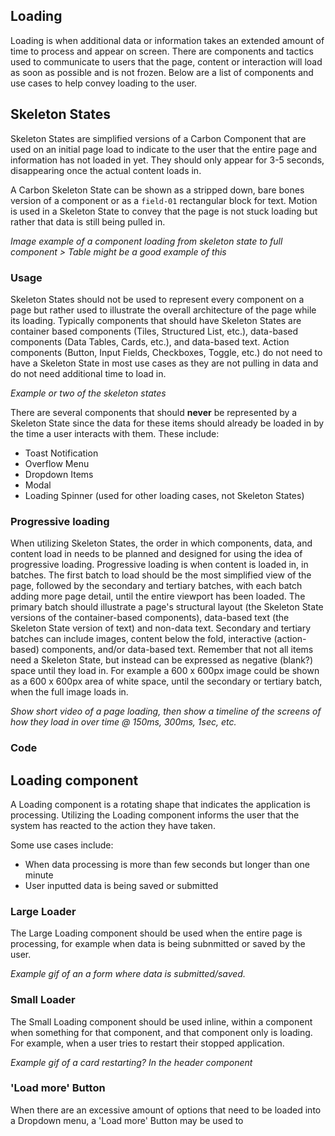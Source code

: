 ## Loading

Loading is when additional data or information takes an extended amount of time to process and appear on screen. There are components and tactics used to communicate to users that the page, content or interaction will load as soon as possible and is not frozen. Below are a list of components and use cases to help convey loading to the user.


## Skeleton States

Skeleton States are simplified versions of a Carbon Component that are used on an initial page load to indicate to the user that the entire page and information has not loaded in yet. They should only appear for 3-5 seconds, disappearing once the actual content loads in.

A Carbon Skeleton State can be shown as a stripped down, bare bones version of a component or as a `field-01` rectangular block for text. Motion is used in a Skeleton State to convey that the page is not stuck loading but rather that data is still being pulled in.

*Image example of a component loading from skeleton state to full component > Table might be a good example of this*


### Usage
Skeleton States should not be used to represent every component on a page but rather used to illustrate the overall architecture of the page while its loading. Typically components that should have Skeleton States are container based components (Tiles, Structured List, etc.), data-based components (Data Tables, Cards, etc.), and data-based text. Action components (Button, Input Fields, Checkboxes, Toggle, etc.) do not need to have a Skeleton State in most use cases as they are not pulling in data and do not need additional time to load in.  

*Example or two of the skeleton states*

There are several components that should **never** be represented by a Skeleton State since the data for these items should already be loaded in by the time a user interacts with them. These include:

- Toast Notification
- Overflow Menu
- Dropdown Items
- Modal
- Loading Spinner (used for other loading cases, not Skeleton States)


### Progressive loading

When utilizing Skeleton States, the order in which components, data, and content load in needs to be planned and designed for using the idea of progressive loading. Progressive loading is when content is loaded in, in batches. The first batch to load should be the most simplified view of the page, followed by the secondary and tertiary batches, with each batch adding more page detail, until the entire viewport has been loaded. The primary batch should illustrate a page's structural layout (the Skeleton State versions of the container-based components), data-based text (the Skeleton State version of text) and non-data text. Secondary and tertiary batches can include images, content below the fold, interactive (action-based) components, and/or data-based text. Remember that not all items need a Skeleton State, but instead can be expressed as negative (blank?) space until they load in. For example a 600 x 600px image could be shown as a 600 x 600px area of white space, until the secondary or tertiary batch, when the full image loads in.

*Show short video of a page loading, then show a timeline of the screens of how they load in over time @ 150ms, 300ms, 1sec, etc.*


### Code

<!--Need Alison to write this documentation-->


## Loading component

A Loading component is a rotating shape that indicates the application is processing. Utilizing the Loading component informs the user that the system has reacted to the action they have taken.

Some use cases include:

- When data processing is more than few seconds but longer than one minute
- User inputted data is being saved or submitted


### Large Loader

The Large Loading component should be used when the entire page is processing, for example when data is being subnmitted or saved by the user.

*Example gif of an a form where data is submitted/saved.*

### Small Loader

The Small Loading component should be used inline, within a component when something for that component, and that component only is loading. For example, when a user tries to restart their stopped application.

*Example gif of a card restarting? In the header component*

### 'Load more' Button

When there are an excessive amount of options that need to be loaded into a Dropdown menu, a 'Load more' Button may be used to


<!--## Progress Loader

A Progress Loader is used to represent a specific load time for an item. This amount of time, whatever unit, can be measured based on actual events.

Use cases for a Progress Loader include:

- A file being uploaded (0 to 100%)
- A new item being provisioned (0 to 10 minutes)

*Example gif of file being uploaded (Is this the best use case?*-->
